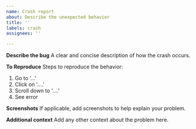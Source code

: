 ```yaml
---
name: Crash report
about: Describe the unexpected behavior
title: ''
labels: crash
assignees: ''

---
```


**Describe the bug**
A clear and concise description of how the crash occurs.

**To Reproduce**
Steps to reproduce the behavior:
1. Go to '...'
2. Click on '....'
3. Scroll down to '....'
4. See error

**Screenshots**
If applicable, add screenshots to help explain your problem.

**Additional context**
Add any other context about the problem here.
